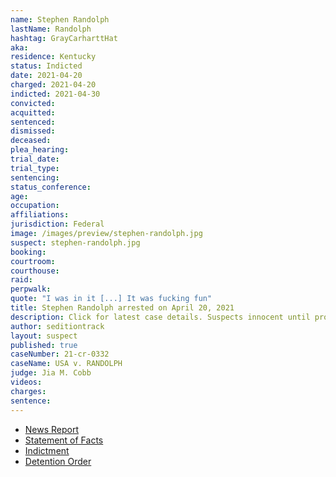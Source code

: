 ```yaml
---
name: Stephen Randolph
lastName: Randolph
hashtag: GrayCarharttHat
aka:
residence: Kentucky
status: Indicted
date: 2021-04-20
charged: 2021-04-20
indicted: 2021-04-30
convicted:
acquitted:
sentenced:
dismissed:
deceased:
plea_hearing:
trial_date:
trial_type:
sentencing:
status_conference:
age:
occupation:
affiliations:
jurisdiction: Federal
image: /images/preview/stephen-randolph.jpg
suspect: stephen-randolph.jpg
booking:
courtroom:
courthouse:
raid:
perpwalk:
quote: "I was in it [...] It was fucking fun"
title: Stephen Randolph arrested on April 20, 2021
description: Click for latest case details. Suspects innocent until proven guilty.
author: seditiontrack
layout: suspect
published: true
caseNumber: 21-cr-0332
caseName: USA v. RANDOLPH
judge: Jia M. Cobb
videos:
charges:
sentence:
---
```

- [News Report](https://www.huffpost.com/entry/facial-recognition-capitol-defendants_n_607f34c0e4b0df3610c17614)
- [Statement of Facts](https://www.justice.gov/usao-dc/case-multi-defendant/file/1388841/download)
- [Indictment](https://www.justice.gov/usao-dc/case-multi-defendant/file/1390826/download)
- [Detention Order](https://extremism.gwu.edu/sites/g/files/zaxdzs2191/f/Stephen%20Chase%20Randolph%20Government%20Opposition%20to%20Motion%20to%20Revoke%20Detention%20Order.pdf)
